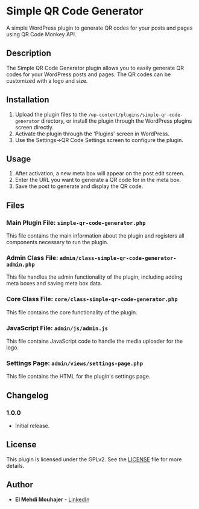 # Simple QR Code Generator

A simple WordPress plugin to generate QR codes for your posts and pages using QR Code Monkey API.

## Description

The Simple QR Code Generator plugin allows you to easily generate QR codes for your WordPress posts and pages. The QR
codes can be customized with a logo and size.

## Installation

1. Upload the plugin files to the `/wp-content/plugins/simple-qr-code-generator` directory, or install the plugin
   through the WordPress plugins screen directly.
2. Activate the plugin through the 'Plugins' screen in WordPress.
3. Use the Settings->QR Code Settings screen to configure the plugin.

## Usage

1. After activation, a new meta box will appear on the post edit screen.
2. Enter the URL you want to generate a QR code for in the meta box.
3. Save the post to generate and display the QR code.

## Files

### Main Plugin File: `simple-qr-code-generator.php`

This file contains the main information about the plugin and registers all components necessary to run the plugin.

### Admin Class File: `admin/class-simple-qr-code-generator-admin.php`

This file handles the admin functionality of the plugin, including adding meta boxes and saving meta box data.

### Core Class File: `core/class-simple-qr-code-generator.php`

This file contains the core functionality of the plugin.

### JavaScript File: `admin/js/admin.js`

This file contains JavaScript code to handle the media uploader for the logo.

### Settings Page: `admin/views/settings-page.php`

This file contains the HTML for the plugin's settings page.

## Changelog

### 1.0.0

* Initial release.

## License

This plugin is licensed under the GPLv2. See the [LICENSE](https://www.gnu.org/licenses/gpl-2.0.html) file for more
details.

## Author

* **El Mehdi Mouhajer** - [LinkedIn](https://linkedin.com/in/elmehdimouhajer)